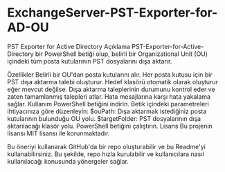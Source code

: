 # ExchangeServer-PST-Exporter-for-AD-OU
PST Exporter for Active Directory
Açıklama
PST-Exporter-for-Active-Directory bir PowerShell betiği olup, belirli bir Organizational Unit (OU) içindeki tüm posta kutularının PST dosyalarını dışa aktarır.

Özellikler
Belirli bir OU'dan posta kutularını alır.
Her posta kutusu için bir PST dışa aktarma talebi oluşturur.
Hedef klasörü otomatik olarak oluşturur eğer mevcut değilse.
Dışa aktarma taleplerinin durumunu kontrol eder ve zaten tamamlanmış talepleri atlar.
Hata mesajlarına karşı hata yakalama sağlar.
Kullanım
PowerShell betiğini indirin.
Betik içindeki parametreleri ihtiyacınıza göre düzenleyin:
$ouPath: Dışa aktarmak istediğiniz posta kutularının bulunduğu OU yolu.
$targetFolder: PST dosyalarının dışa aktarılacağı klasör yolu.
PowerShell betiğini çalıştırın.
Lisans
Bu projenin lisansı MIT lisansı ile korunmaktadır.

Bu öneriyi kullanarak GitHub'da bir repo oluşturabilir ve bu Readme'yi kullanabilirsiniz. Bu şekilde, repo hızla kurulabilir ve kullanıcılara nasıl kullanılacağı konusunda yönergeler sağlar.
